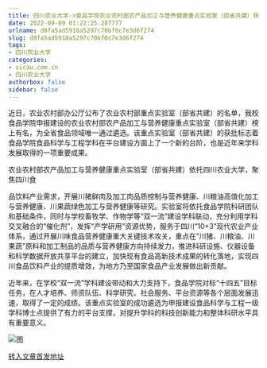 ```yaml
---
title: 四川农业大学->食品学院农业农村部农产品加工与营养健康重点实验室（部省共建）获批通过 | sicau.com.cn
date: 2022-09-09 01:22:25.287777
urlname: d8fa5ad5918a5297c70bf0c7e3d6f274
slug: d8fa5ad5918a5297c70bf0c7e3d6f274
tags: 
- 四川农业大学
categories:
- sicau.com.cn
- 四川农业大学
authorbox: false
sidebar: false
---
```

近日，农业农村部办公厅公布了农业农村部重点实验室（部省共建）的名单，我校食品学院申报建设的农业农村部农产品加工与营养健康重点实验室（部省共建）榜上有名，为全省食品领域唯一通过遴选。该重点实验室（部省共建）的获批标志着食品学院食品科学与工程学科在平台建设方面上了一个新的台阶，也是近年来学科发展取得的一项重要成果。  

农业农村部农产品加工与营养健康重点实验室（部省共建）依托四川农业大学，聚焦四川食
<!--more-->
品饮料产业需求，开展川猪鲜肉及加工肉品质控制与营养健康、川粮油高值化加工与营养健康、川果蔬绿色加工与营养健康等研究。实验室将依托食品学院科研团队和基础条件，同时与学校畜牧学、作物学等“双一流”建设学科联动，充分利用学科交叉融合的“催化剂”，发挥“产学研用”资源优势，服务于四川“10+3”现代农业产业体系，通过开展川味食品营养健康重大关键技术攻关，重点在“川猪、川粮油、川果蔬”原料和加工制品的品质与营养健康方向持续发力，推进科研设施、仪器设备和科学数据开放共享平台的建立，加快现有食品高新技术成果的转化落地，实现四川食品饮料产业的提质增效，为地方乃至国家食品产业发展做出新贡献。

近年来，在学校“双一流”学科建设带动和大力支持下，食品学院对标“十四五”目标任务，在人才培养、师资队伍、科学研究、社会服务、平台资源等各个层面发展迅速，取得了一定的成绩。该重点实验室的成功遴选为申报建设食品科学与工程一级学科博士点提供了有力的平台支撑，对提升学科的科技创新能力和整体科研水平具有重要意义。

![图](https://news.sicau.edu.cn/__local/C/D1/64/B48C55F4D962362F342672FDC22_E845C53D_4F546.jpg)

[转入文章首发地址](https://news.sicau.edu.cn/info/1078/69472.htm)